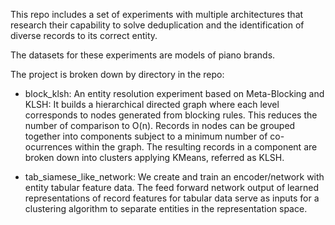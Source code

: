 This repo includes a set of experiments with multiple architectures that research their capability to solve deduplication and the identification of diverse records to its correct entity.

The datasets for these experiments are models of piano brands.

The project is broken down by directory in the repo:
- block_klsh: An entity resolution experiment based on Meta-Blocking and KLSH:
It builds a hierarchical directed graph where each level corresponds to nodes generated from blocking rules. This reduces the number of comparison to O(n).
Records in nodes can be grouped together into components subject to a minimum number of co-ocurrences within the graph.
The resulting records in a component are broken down into clusters applying KMeans, referred as KLSH.

- tab_siamese_like_network:
We create and train an encoder/network with entity tabular feature data.
The feed forward network output of learned representations of record features for tabular data serve as inputs for a clustering algorithm to separate entities in the representation space.
